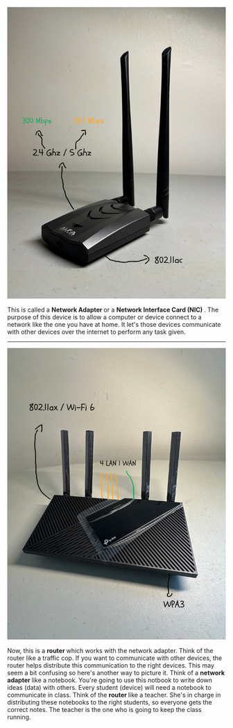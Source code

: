 <img src="/pictures/adapter.jpg" alt="adapter" width="800px">
<p>
  This is called a <b> Network Adapter </b> or a <b> Network Interface Card (NIC) </b>. The purpose of this device is to allow a computer or device connect to a network like the one you have at home. It let's those devices communicate with other devices over the internet to perform any task given. 
</p>

<hr>

<img src="/pictures/router.jpg" alt="router" width="800px">
<p>
  Now, this is a <b> router </b> which works with the network adapter. Think of the router like a traffic cop. If you want to communicate with other devices, the router helps distribute this communication to the right devices. This may seem a bit confusing so here's another way to picture it. Think of a <b> network adapter </b> like a notebook. You're going to use this notbook to write down ideas (data) with others. Every student (device) will need a notebook to communicate in class. Think of the <b> router </b> like a teacher. She's in charge in distributing these notebooks to the right students, so everyone gets the correct notes. The teacher is the one who is going to keep the class running. 
</p>

